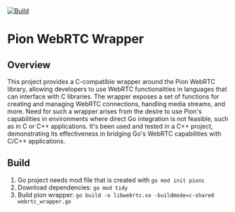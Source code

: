 [![Build](https://github.com/deveses/pionc/actions/workflows/build.yml/badge.svg)](https://github.com/deveses/pionc/actions/workflows/build.yml)

# Pion WebRTC Wrapper

## Overview

This project provides a C-compatible wrapper around the Pion WebRTC library, allowing developers to use WebRTC functionalities in languages that can interface with C libraries. The wrapper exposes a set of functions for creating and managing WebRTC connections, handling media streams, and more.
Need for such a wrapper arises from the desire to use Pion's capabilities in environments where direct Go integration is not feasible, such as in C or C++ applications.
It's been used and tested in a C++ project, demonstrating its effectiveness in bridging Go's WebRTC capabilities with C/C++ applications.

## Build

1. Go project needs mod file that is created with `go mod init pionc`
1. Download dependencies: `go mod tidy`
1. Build pion wrapper: `go build -o libwebrtc.so -buildmode=c-shared webrtc_wrapper.go` 